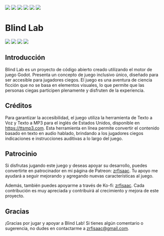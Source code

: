 [//]: # (# [ zrfisaac ])

[//]: # (# [ about ])
[//]: # (# - author : Isaac Santana)
[//]: # (# . - email : zrfisaac@gmail.com)
[//]: # (# . - site : zrfisaac.github.io)

[//]: # (# [ markdown ])

[//]: # (# - language)
[![](https://img.shields.io/badge/english--4d65b4?style=for-the-badge)](README.en-US.md)
[![](https://img.shields.io/badge/español--fb6b1d?style=for-the-badge)](README.es-ES.md)
[![](https://img.shields.io/badge/français--8fd3ff?style=for-the-badge)](README.fr-FR.md)
[![](https://img.shields.io/badge/italiano--239063?style=for-the-badge)](README.it-IT.md)
[![](https://img.shields.io/badge/português--f9c22b?style=for-the-badge)](README.pt-BR.md)
[![](https://img.shields.io/badge/日本語--905ea9?style=for-the-badge)](README.ja-JP.md)

[//]: # (# - title)

# Blind Lab

[![](https://img.shields.io/badge/alfa-0.0.1-blue?style=flat-square&logoColor=white)](#)
[![](https://img.shields.io/badge/godot-4.0.3-blue?style=flat-square&logo=godotengine&logoColor=white)](#)
[![](https://img.shields.io/badge/patreon-$-ff69b4?logo=patreon&style=flat-square&logoColor=white)](#)
[![](https://img.shields.io/badge/ko--fi-$-ff69b4?logo=kofi&style=flat-square&logoColor=white)](#)

[//]: # (# - introduction)
## Introducción

Blind Lab es un proyecto de código abierto creado utilizando el motor de juego Godot. Presenta un concepto de juego inclusivo único, diseñado para ser accesible para jugadores ciegos. El juego es una aventura de ciencia ficción que no se basa en elementos visuales, lo que permite que las personas ciegas participen plenamente y disfruten de la experiencia.

[//]: # (# - credit)
## Créditos

Para garantizar la accesibilidad, el juego utiliza la herramienta de Texto a Voz y Texto a MP3 para el inglés de Estados Unidos, disponible en https://ttsmp3.com. Esta herramienta en línea permite convertir el contenido basado en texto en audio hablado, brindando a los jugadores ciegos indicaciones e instrucciones auditivas a lo largo del juego.

[//]: # (# - Sponsorship)
## Patrocinio

Si disfrutas jugando este juego y deseas apoyar su desarrollo, puedes convertirte en patrocinador en mi página de Patreon: [zrfisaac](https://www.patreon.com/zrfisaac). Tu apoyo me ayudará a seguir mejorando y agregando nuevas características al juego.

Además, también puedes apoyarme a través de Ko-fi: [zrfisaac](https://ko-fi.com/zrfisaac). Cada contribución es muy apreciada y contribuirá al crecimiento y mejora de este proyecto.

[//]: # (# - thank)
## Gracias

¡Gracias por jugar y apoyar a Blind Lab! Si tienes algún comentario o sugerencia, no dudes en contactarme a zrfisaac@gmail.com.
